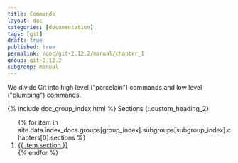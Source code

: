 ```yaml
---
title: Commands
layout: doc
categories: [documentation]
tags: [git]
draft: true
published: true
permalink: /doc/git-2.12.2/manual/chapter_1
group: git-2.12.2
subgroup: manual
---
```


We divide Git into high level ("porcelain") commands and low level ("plumbing") commands.

{% include doc_group_index.html %}
Sections
{:.custom_heading_2}
<ol>
{% for item in site.data.index_docs.groups[group_index].subgroups[subgroup_index].chapters[0].sections %}
    <li><a href="{{ item.link }}" class="no_underline">{{ item.section }}</a></li>
{% endfor %}
</ol>